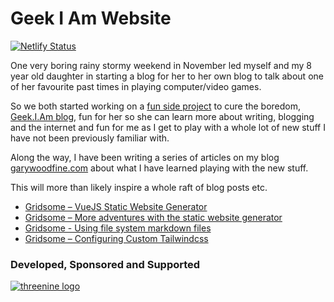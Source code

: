 # Geek I Am Website

[![Netlify Status](https://api.netlify.com/api/v1/badges/8efb3bdf-7233-4af4-8ce4-4ef961592200/deploy-status)](https://app.netlify.com/sites/geekiam/deploys)

One very boring rainy stormy weekend in November led myself and my 8 year old daughter in starting a blog for her to 
her own blog to talk about one of her favourite past times in playing computer/video games.

So we both started working on a [fun side project](https://garywoodfine.com/the-importance-of-side-projects/) to cure the boredom, [Geek.I.Am blog](https://geekiam.co.uk), fun for her so she can 
learn more about writing, blogging and the internet and fun for me as I get to play with a whole lot of new stuff I have
not been previously familiar with.

Along the way, I have been writing a series of articles on my blog [garywoodfine.com](https://garywoodfine.com) 
about what I have learned playing with the new stuff.

This will more than likely inspire a whole raft of blog posts etc. 

* [Gridsome – VueJS Static Website Generator](https://garywoodfine.com/gridsome-vuejs-static-website-generator/)
* [Gridsome – More adventures with the static website generator](https://garywoodfine.com/gridsome-more-adventures-with-the-static-website-generator/)
* [Gridsome - Using file system markdown files ](https://garywoodfine.com/gridsome-using-file-system-markdown-files/) 
* [Gridsome – Configuring Custom Tailwindcss ](https://garywoodfine.com/gridsome-configuring-custom-tailwindcss/)
 ### Developed, Sponsored and Supported 
[![threenine logo](http://static.threenine.co.uk/img/github_footer.png)](https://threenine.co.uk/)
